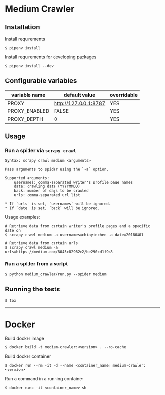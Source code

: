 # Medium Crawler

## Installation

Install requirements

```
$ pipenv install
```

Install requirements for developing packages

```
$ pipenv install --dev
```

## Configurable variables

|  variable name                |   default value       | overridable |
| ----------------------------- | --------------------- | ----------- |
| PROXY                         | http://127.0.0.1:8787 | YES         |
| PROXY_ENABLED                 | FALSE                 | YES         |
| PROXY_DEPTH                   | 0                     | YES         |

## Usage

### Run a spider via `scrapy crawl`

```
Syntax: scrapy crawl medium <arguments>

Pass arguments to spider using the `-a` option.

Supported arguments:
    usernames: comma-separated writer's profile page names
    date: crawling date (YYYYMMDD)
    back: number of days to be crawled
    urls: comma-separated url list

* If `urls` is set, `usernames` will be ignored.
* If `date` is set, `back` will be ignored.
```

Usage examples:

```
# Retrieve data from certain writer's profile pages and a specific date on
$ scrapy crawl medium -a usernames=chiayinchen -a date=20180801

# Retrieve data from certain urls
$ scrapy crawl medium -a urls=https://medium.com/8045c82962e2/be290cd1f9d8
```

### Run a spider from a script

```
$ python medium_crawler/run.py --spider medium
```

## Running the tests

```
$ tox
```

---

# Docker

Build docker image

```
$ docker build -t medium-crawler:<version> . --no-cache
```

Build docker container

```
$ docker run --rm -it -d --name <container_name> medium-crawler:<version>
```

Run a command in a running container

```
$ docker exec -it <container_name> sh
```
